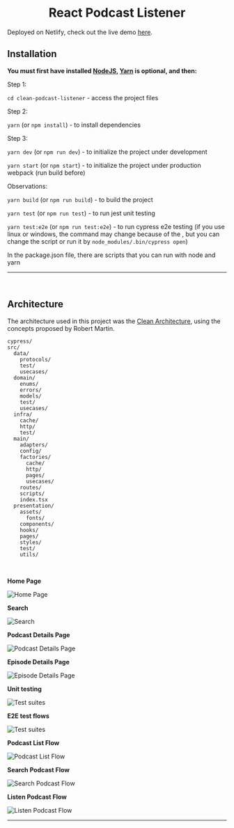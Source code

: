 <center><h1>React Podcast Listener</h1></center>

Deployed on Netlify, check out the live demo [here](https://main--cheery-shortbread-5efb5b.netlify.app/).

##  **Installation**

**You must first have installed [NodeJS](https://nodejs.org/), [Yarn](https://yarnpkg.com/) is optional, and then:**


Step 1:

`cd clean-podcast-listener` - access the project files

Step 2:

`yarn` (or `npm install`) - to install dependencies

Step 3:

`yarn dev` (or `npm run dev`) - to initialize the project under development

`yarn start` (or `npm start`) - to initialize the project under production webpack (run build before)

Observations:

`yarn build` (or `npm run build`) - to build the project

`yarn test` (or `npm run test`) - to run jest unit testing

`yarn test:e2e` (or `npm run test:e2e`) - to run cypress e2e testing (if you use linux or windows, the command may change because of the \, but you can change the script or run it by `node_modules/.bin/cypress open`)

In the package.json file, there are scripts that you can run with node and yarn

<hr />
<br />

## **Architecture**

The architecture used in this project was the [Clean Architecture](https://dev.to/rubemfsv/clean-architecture-the-concept-behind-the-code-52do), using the concepts proposed by Robert Martin.


```
cypress/
src/
  data/
    protocols/
    test/
    usecases/
  domain/
    enums/
    errors/
    models/
    test/
    usecases/
  infra/
    cache/
    http/
    test/
  main/
    adapters/
    config/
    factories/
      cache/
      http/
      pages/
      usecases/
    routes/
    scripts/
    index.tsx
  presentation/
    assets/
      fonts/
    components/
    hooks/
    pages/
    styles/
    test/
    utils/
```
<br />

**Home Page**

![Home Page](https://res.cloudinary.com/practicaldev/image/fetch/s--8mudWxyo--/c_limit%2Cf_auto%2Cfl_progressive%2Cq_auto%2Cw_800/https://dev-to-uploads.s3.amazonaws.com/uploads/articles/cpdwoe1c441nj32tpird.png)

**Search**

![Search](https://res.cloudinary.com/practicaldev/image/fetch/s--LNsABmuM--/c_limit%2Cf_auto%2Cfl_progressive%2Cq_auto%2Cw_800/https://dev-to-uploads.s3.amazonaws.com/uploads/articles/4jpq97vci7m6jjxqypg2.png)

**Podcast Details Page**

![Podcast Details Page](https://res.cloudinary.com/practicaldev/image/fetch/s--BStjLAHb--/c_limit%2Cf_auto%2Cfl_progressive%2Cq_auto%2Cw_800/https://dev-to-uploads.s3.amazonaws.com/uploads/articles/85h3kceu1j3d2auv95hm.png)

**Episode Details Page**

![Episode Details Page](https://res.cloudinary.com/practicaldev/image/fetch/s--16GpVpaR--/c_limit%2Cf_auto%2Cfl_progressive%2Cq_auto%2Cw_800/https://dev-to-uploads.s3.amazonaws.com/uploads/articles/f7crkgzbn1ua5vp2afmz.png)

**Unit testing**

![Test suites](https://res.cloudinary.com/practicaldev/image/fetch/s--kfcuUwpq--/c_limit%2Cf_auto%2Cfl_progressive%2Cq_auto%2Cw_800/https://dev-to-uploads.s3.amazonaws.com/uploads/articles/fde1f8wip8dri04m6501.png)

**E2E test flows**

![Test suites](https://res.cloudinary.com/practicaldev/image/fetch/s--tQAgd1T1--/c_limit%2Cf_auto%2Cfl_progressive%2Cq_auto%2Cw_800/https://dev-to-uploads.s3.amazonaws.com/uploads/articles/kcms8ofa1lr6i2r1f2c7.png)

**Podcast List Flow**

![Podcast List Flow](https://res.cloudinary.com/practicaldev/image/fetch/s--9cs8E6EW--/c_limit%2Cf_auto%2Cfl_progressive%2Cq_auto%2Cw_800/https://dev-to-uploads.s3.amazonaws.com/uploads/articles/5sedqtj1o3zargakk35r.png)

**Search Podcast Flow**

![Search Podcast Flow](https://res.cloudinary.com/practicaldev/image/fetch/s--Zz08NrSk--/c_limit%2Cf_auto%2Cfl_progressive%2Cq_auto%2Cw_800/https://dev-to-uploads.s3.amazonaws.com/uploads/articles/m2554ritq5p3rjmfladl.png)

**Listen Podcast Flow**

![Listen Podcast Flow](https://res.cloudinary.com/practicaldev/image/fetch/s--a2mw1kkc--/c_limit%2Cf_auto%2Cfl_progressive%2Cq_auto%2Cw_800/https://dev-to-uploads.s3.amazonaws.com/uploads/articles/e0jrjyi170kn5b4sj0u4.png)

<hr />
<br />


